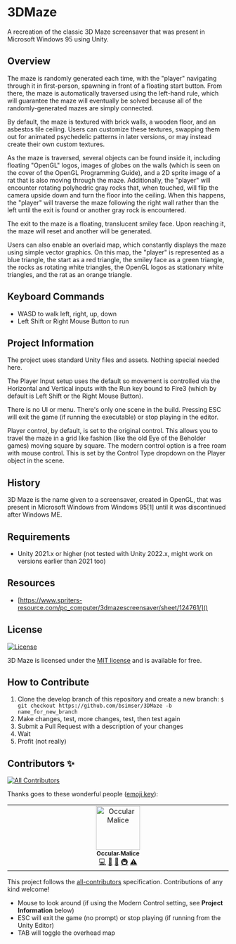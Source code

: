 # 3DMaze

A recreation of the classic 3D Maze screensaver that was present in Microsoft Windows 95 using Unity.

## Overview

The maze is randomly generated each time, with the "player" navigating through it in first-person, spawning in front of a floating start button. From there, the maze is automatically traversed using the left-hand rule, which will guarantee the maze will eventually be solved because all of the randomly-generated mazes are simply connected.

By default, the maze is textured with brick walls, a wooden floor, and an asbestos tile ceiling. Users can customize these textures, swapping them out for animated psychedelic patterns in later versions, or may instead create their own custom textures.

As the maze is traversed, several objects can be found inside it, including floating "OpenGL" logos, images of globes on the walls (which is seen on the cover of the OpenGL Programming Guide), and a 2D sprite image of a rat that is also moving through the maze. Additionally, the "player" will encounter rotating polyhedric gray rocks that, when touched, will flip the camera upside down and turn the floor into the ceiling. When this happens, the "player" will traverse the maze following the right wall rather than the left until the exit is found or another gray rock is encountered.

The exit to the maze is a floating, translucent smiley face. Upon reaching it, the maze will reset and another will be generated.

Users can also enable an overlaid map, which constantly displays the maze using simple vector graphics. On this map, the "player" is represented as a blue triangle, the start as a red triangle, the smiley face as a green triangle, the rocks as rotating white triangles, the OpenGL logos as stationary white triangles, and the rat as an orange triangle.

## Keyboard Commands

* WASD to walk left, right, up, down
* Left Shift or Right Mouse Button to run

## Project Information

The project uses standard Unity files and assets. Nothing special needed here. 

The Player Input setup uses the default so movement is controlled via the Horizontal and Vertical inputs with the Run key bound to Fire3 (which by default is Left Shift or the Right Mouse Button).

There is no UI or menu. There's only one scene in the build. Pressing ESC will exit the game (if running the executable) or stop playing in the editor. 

Player control, by default, is set to the original control. This allows you to travel the maze in a grid like fashion (like the old Eye of the Beholder games) moving square by square. The modern control option is a free roam with mouse control. This is set by the Control Type dropdown on the Player object in the scene.

## History

3D Maze is the name given to a screensaver, created in OpenGL, that was present in Microsoft Windows from Windows 95[1] until it was discontinued after Windows ME.

## Requirements

* Unity 2021.x or higher (not tested with Unity 2022.x, might work on versions earlier than 2021 too)

## Resources

* [https://www.spriters-resource.com/pc_computer/3dmazescreensaver/sheet/124761/]()

## License

[![License](http://img.shields.io/:license-mit-blue.svg?style=flat-square)](http://badges.mit-license.org)

3D Maze is licensed under the [MIT license](http://opensource.org/licenses/mit-license.php) and is available for free.

## How to Contribute

1. Clone the develop branch of this repository and create a new branch: `$ git checkout https://github.com/bsimser/3DMaze -b name_for_new_branch`
2. Make changes, test, more changes, test, then test again
3. Submit a Pull Request with a description of your changes
4. Wait
5. Profit (not really)

## Contributors ✨

<!-- ALL-CONTRIBUTORS-BADGE:START - Do not remove or modify this section -->
[![All Contributors](https://img.shields.io/badge/all_contributors-1-orange.svg?style=flat-square)](#contributors-)
<!-- ALL-CONTRIBUTORS-BADGE:END -->

Thanks goes to these wonderful people ([emoji key](https://allcontributors.org/docs/en/emoji-key)):

<!-- ALL-CONTRIBUTORS-LIST:START - Do not remove or modify this section -->
<!-- prettier-ignore-start -->
<!-- markdownlint-disable -->
<table>
  <tbody>
    <tr>
      <td align="center" valign="top" width="14.28%"><a href="https://github.com/bsimser"><img src="https://avatars.githubusercontent.com/u/430629?v=4" width="100px;" alt="Occular Malice"/><br /><sub><b>Occular Malice</b></sub></a><br /><a href="#code-bsimser" title="Code">💻</a> <a href="#doc-bsimser" title="Documentation">📖</a> <a href="#maintenance-bsimser" title="Maintenance">🚧</a> <a href="#infra-bsimser" title="Infrastructure (Hosting, Build-Tools, etc)">🚇</a> <a href="#test-bsimser" title="Tests">⚠️</a></td>
    </tr>
  </tbody>
</table>

<!-- markdownlint-restore -->
<!-- prettier-ignore-end -->
<!-- ALL-CONTRIBUTORS-LIST:END -->

This project follows the [all-contributors](https://github.com/all-contributors/all-contributors) specification. Contributions of any kind welcome!
* Mouse to look around (if using the Modern Control setting, see <b>Project Information</b> below)
* ESC will exit the game (no prompt) or stop playing (if running from the Unity Editor)
* TAB will toggle the overhead map
